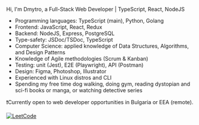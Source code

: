 Hi, I'm Dmytro, a Full-Stack Web Developer | TypeScript, React, NodeJS

- Programming languages: TypeScript (main), Python, Golang
- Frontend: JavaScript, React, Redux
- Backend: NodeJS, Express, PostgreSQL
- Type-safety: JSDoc/TSDoc, TypeScript
- Computer Science: applied knowledge of Data Structures, Algorithms, and Design Patterns
- Knowledge of Agile methodologies (Scrum & Kanban)
- Testing: unit (Jest), E2E (Playwright), API (Postman)
- Design: Figma, Photoshop, Illustrator
- Experienced with Linux distros and CLI
- Spending my free time dog walking, doing gym, reading dystopian and sci-fi books or manga, or watching detective series

❗Currently open to web developer opportunities in Bulgaria or EEA (remote).

[![LeetCode](https://leetcard.jacoblin.cool/dmltdev?theme=nord&font=Fira%20Code)](https://leetcode.com/dmltdev/)
